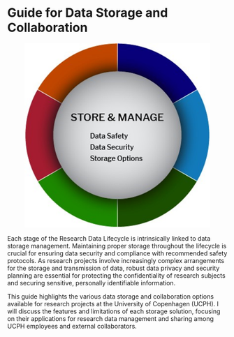 # Guide for Data Storage and Collaboration

<div data-full-width="true">

<figure><img src="../../../.gitbook/assets/image (23).png" alt=""><figcaption></figcaption></figure>

</div>

Each stage of the Research Data Lifecycle is intrinsically linked to data storage management. Maintaining proper storage throughout the lifecycle is crucial for ensuring data security and compliance with recommended safety protocols. As research projects involve increasingly complex arrangements for the storage and transmission of data, robust data privacy and security planning are essential for protecting the confidentiality of research subjects and securing sensitive, personally identifiable information.

This guide highlights the various data storage and collaboration options available for research projects at the University of Copenhagen (UCPH). I will discuss the features and limitations of each storage solution, focusing on their applications for research data management and sharing among UCPH employees and external collaborators.

